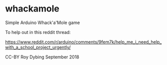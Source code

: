 # whackamole
Simple Arduino Whack'a'Mole game

To help out in this reddit thread:

https://www.reddit.com/r/arduino/comments/9fem7k/help_me_i_need_help_with_a_school_project_urgently/

CC-BY Roy Dybing
September 2018